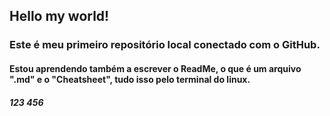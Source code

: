 

## Hello my world!
### Este é meu primeiro repositório local conectado com o GitHub.
#### Estou aprendendo também a escrever o ReadMe, o que é um arquivo ".md" e o "Cheatsheet", tudo isso pelo terminal do linux.
##### 123 456
